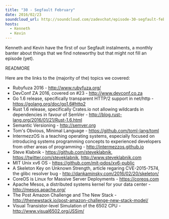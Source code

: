 ```yaml
---
title: "30 - Segfault February"
date: 2016/02/23
soundcloud_url: http://soundcloud.com/zadevchat/episode-30-segfault-february
hosts:
  - Kenneth
  - Kevin
---
```


Kenneth and Kevin have the first of our Segfault instalments, a monthly banter about things that we find noteworthy but that might not fill an episode (yet).

READMORE

Here are the links to the (majority of the) topics we covered:

* Rubyfuza 2016 - http://www.rubyfuza.org/
* DevConf ZA 2016, covered on #23 - http://www.devconf.co.za
* Go 1.6 release, specifically transparent HTTP/2 support in net/http - https://golang.org/doc/go1.6#http2
* Rust 1.6 release, specifically Crates.io not allowing wildcards in dependencies in favour of SemVer - http://blog.rust-lang.org/2016/01/21/Rust-1.6.html
* Semantic Versioning - http://semver.org
* Tom's Obvious, Minimal Language - https://github.com/toml-lang/toml
* IntermezzOS is a teaching operating systems, especially focused on introducing systems programming concepts to experienced developers from other areas of programming - http://intermezzos.github.io
* Steve Klabnik - https://github.com/steveklabnik, https://twitter.com/steveklabnik, http://www.steveklabnik.com
* MIT Unix xv6 OS - https://github.com/mit-pdos/xv6-public
* A Skeleton Key on Unknown Strength, article regaring CVE-2015-7574, the glibc resolver bug - http://dankaminsky.com/2016/02/20/skeleton/
* CoreOS is Linux for Massive Server Deployments - https://coreos.com
* Apache Mesos, a distributed systems kernel for your data center - http://mesos.apache.org/
* The Post Amazon Challenge and The New Stack - http://thenewstack.io/post-amazon-challenge-new-stack-model/
* Visual Transistor-level Simulation of the 6502 CPU - http://www.visual6502.org/JSSim/
